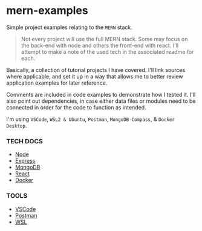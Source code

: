 # mern-examples

Simple project examples relating to the `MERN` stack.

> Not every project will use the full MERN stack.
> Some may focus on the back-end with node and others the front-end with react.
> I'll attempt to make a note of the used tech in the associated readme for each.

Basically, a collection of tutorial projects I have covered. I'll link sources where applicable,
and set it up in a way that allows me to better review application examples for later reference.

Comments are included in code examples to demonstrate how I tested it. I'll also point out dependencies,
in case either data files or modules need to be connected in order for the code to function as intended.

I'm using `VSCode`, `WSL2 & Ubuntu`, `Postman`, `MongoDB Compass`, & `Docker Desktop`.

### TECH DOCS

- [Node](https://nodejs.org/en/docs/)
- [Express](http://expressjs.com/)
- [MongoDB](https://docs.mongodb.com/)
- [React](https://reactjs.org/docs/)
- [Docker](https://docs.docker.com/)

### TOOLS

- [VSCode](https://code.visualstudio.com/)
- [Postman](https://learning.getpostman.com/)
- [WSL](https://docs.microsoft.com/en-us/windows/wsl/faq)
